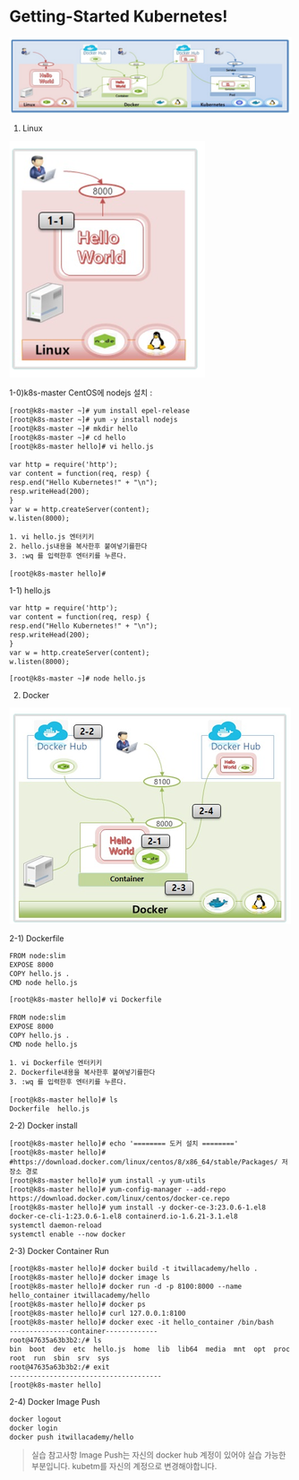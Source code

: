 # Getting-Started Kubernetes!

![alt text](image-5.png)


1. Linux

![alt text](image-6.png)

  1-0)k8s-master CentOS에 nodejs 설치 :


```
[root@k8s-master ~]# yum install epel-release
[root@k8s-master ~]# yum -y install nodejs
[root@k8s-master ~]# mkdir hello
[root@k8s-master ~]# cd hello
[root@k8s-master hello]# vi hello.js

var http = require('http');
var content = function(req, resp) {
resp.end("Hello Kubernetes!" + "\n");
resp.writeHead(200);
}
var w = http.createServer(content);
w.listen(8000);

1. vi hello.js 엔터키키
2. hello.js내용을 복사한후 붙여넣기를한다
3. :wq 를 입력한후 엔터키를 누른다.

[root@k8s-master hello]#     
```

  1-1) hello.js

```
var http = require('http');
var content = function(req, resp) {
resp.end("Hello Kubernetes!" + "\n");
resp.writeHead(200);
}
var w = http.createServer(content);
w.listen(8000);
```


```
[root@k8s-master ~]# node hello.js
```


2. Docker

![alt text](image-8.png)

  2-1) Dockerfile

```
FROM node:slim
EXPOSE 8000
COPY hello.js .
CMD node hello.js
```

```
[root@k8s-master hello]# vi Dockerfile

FROM node:slim
EXPOSE 8000
COPY hello.js .
CMD node hello.js

1. vi Dockerfile 엔터키키
2. Dockerfile내용을 복사한후 붙여넣기를한다
3. :wq 를 입력한후 엔터키를 누른다.

[root@k8s-master hello]# ls
Dockerfile  hello.js
```


  2-2) Docker install


```
[root@k8s-master hello]# echo '======== 도커 설치 ========'
[root@k8s-master hello]# #https://download.docker.com/linux/centos/8/x86_64/stable/Packages/ 저장소 경로
[root@k8s-master hello]# yum install -y yum-utils
[root@k8s-master hello]# yum-config-manager --add-repo https://download.docker.com/linux/centos/docker-ce.repo
[root@k8s-master hello]# yum install -y docker-ce-3:23.0.6-1.el8 docker-ce-cli-1:23.0.6-1.el8 containerd.io-1.6.21-3.1.el8
systemctl daemon-reload
systemctl enable --now docker
```





  2-3) Docker Container Run


```
[root@k8s-master hello]# docker build -t itwillacademy/hello .
[root@k8s-master hello]# docker image ls
[root@k8s-master hello]# docker run -d -p 8100:8000 --name hello_container itwillacademy/hello
[root@k8s-master hello]# docker ps
[root@k8s-master hello]# curl 127.0.0.1:8100
[root@k8s-master hello]# docker exec -it hello_container /bin/bash
---------------container-------------
root@47635a63b3b2:/# ls
bin  boot  dev	etc  hello.js  home  lib  lib64  media	mnt  opt  proc	root  run  sbin  srv  sys  
root@47635a63b3b2:/# exit 
--------------------------------------
[root@k8s-master hello]

```

  2-4) Docker Image Push

```
docker logout
docker login
docker push itwillacademy/hello

```

> 실습 참고사항
> Image Push는 자신의 docker hub 계정이 있어야 실습 가능한 부분입니다. kubetm를 자신의 계정으로 변경해야합니다.